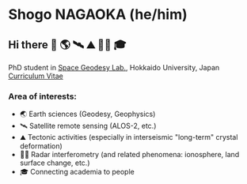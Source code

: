 # Shogo NAGAOKA (he/him) 
## Hi there 👋 🌎 🛰️ ⛰️ 🏳️‍🌈 🎓
PhD student in [Space Geodesy Lab.](https://geodynamics.sci.hokudai.ac.jp/geodesy/en/index.html), Hokkaido University, Japan\
[Curriculum Vitae](curriculum_vitae.md)
### Area of interests:
- 🌏 Earth sciences (Geodesy, Geophysics)
- 🛰️ Satellite remote sensing (ALOS-2, etc.)
- ⛰️ Tectonic activities (especially in interseismic "long-term" crystal deformation)
- 🏳️‍🌈 Radar interferometry (and related phenomena: ionosphere, land surface change, etc.)
- 🎓 Connecting academia to people

